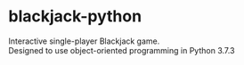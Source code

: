 # blackjack-python
Interactive single-player Blackjack game. <br />
Designed to use object-oriented programming in Python 3.7.3
